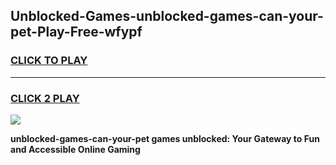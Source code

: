 
## Unblocked-Games-unblocked-games-can-your-pet-Play-Free-wfypf
<h3>
<a href="https://premium76.site?title=unblocked-games-can-your-pet&ref=09A">CLICK TO PLAY</a></h3>
<hr>

<h3>
<a href="https://premium76.site?title=unblocked-games-can-your-pet&ref=09A">CLICK 2 PLAY</a>
  
</h3>

<a href="https://premium76.site?title=unblocked-games-can-your-pet&ref=09A"><img src="https://clearcache.store/games.png"></a>


**unblocked-games-can-your-pet games unblocked: Your Gateway to Fun and Accessible Online Gaming**
